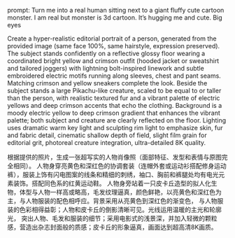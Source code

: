 prompt: Turn me into a real human sitting next to a giant fluffy cute cartoon monster. 
I am real but monster is 3d cartoon. It’s hugging me and cute. Big eyes


Create a hyper-realistic editorial portrait of a person, 
generated from the provided image (same face 100%, same hairstyle, expression preserved). 
The subject stands confidently on a reflective glossy floor wearing a coordinated bright yellow and crimson outfit (hooded jacket or sweatshirt and tailored joggers) 
with lightning bolt-inspired linework and subtle embroidered electric motifs running along sleeves, 
chest and pant seams. Matching crimson and yellow sneakers complete the look. Beside the subject stands a large Pikachu-like creature, 
scaled to be equal to or taller than the person, with realistic textured fur and a vibrant palette of electric yellows and deep crimson accents that echo the clothing.
Background is a moody electric yellow to deep crimson gradient that enhances the vibrant palette; both subject and creature are clearly reflected on the floor.
Lighting uses dramatic warm key light and sculpting rim light to emphasize skin, fur and fabric detail, cinematic shallow depth of field, 
slight film grain for editorial grit, photoreal creature integration, ultra-detailed 8K quality.

根据提供的照片，生成一张超写实的人物肖像照（面部特征、发型和表情与原图完全相同）。
人物身穿亮黄色和深红色的协调套装（连帽外套或运动衫搭配修身运动裤），服装上饰有闪电图案的线条和精细的刺绣，袖口、胸前和裤腿处均有电光元素装饰。搭配同色系的红黄运动鞋。
人物身旁站着一只皮卡丘造型的拟人化生物，体型与人物一样高或略高，毛发纹理逼真，颜色鲜艳，以亮黄色和深红色为主，与人物服装的配色相呼应。背景采用从亮黄色到深红色的渐变色，
与人物服装的色彩相得益彰；人物和皮卡丘的倒影清晰可见。光线运用温暖的主光和轮廓光，
突出人物、毛发和服装的细节；采用电影式的浅景深，并加入轻微的颗粒感，营造出杂志封面般的质感；皮卡丘的形象逼真，画面达到超高清8K画质。
